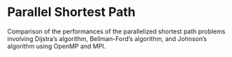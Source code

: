# Parallel Shortest Path

Comparison of the performances of the parallelized shortest path problems 
involving Dijstra’s algorithm, Bellman-Ford’s algorithm, and Johnson’s algorithm 
using OpenMP and MPI.